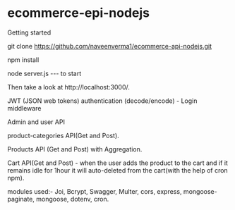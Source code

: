 # ecommerce-epi-nodejs


Getting started

git clone https://github.com/naveenverma1/ecommerce-api-nodejs.git

npm install


node server.js --- to start

Then take a look at http://localhost:3000/.

JWT (JSON web tokens) authentication (decode/encode) - Login middleware

Admin and user API

product-categories API(Get and Post).

Products API (Get and Post) with Aggregation.

Cart API(Get and Post) - when the user adds the product to the cart and if it remains idle for 1hour it will auto-deleted from the cart(with the help of cron npm).

modules used:- Joi, Bcrypt, Swagger, Multer, cors, express, mongoose-paginate, mongoose, dotenv, cron.


